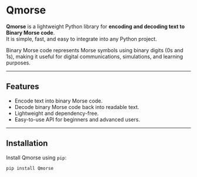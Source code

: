 # Qmorse

**Qmorse** is a lightweight Python library for **encoding and decoding text to Binary Morse code**.  
It is simple, fast, and easy to integrate into any Python project.

Binary Morse code represents Morse symbols using binary digits (0s and 1s), making it useful for digital communications, simulations, and learning purposes.

---

## Features

- Encode text into binary Morse code.  
- Decode binary Morse code back into readable text.  
- Lightweight and dependency-free.  
- Easy-to-use API for beginners and advanced users.

---

## Installation

Install Qmorse using `pip`:

```bash
pip install Qmorse


